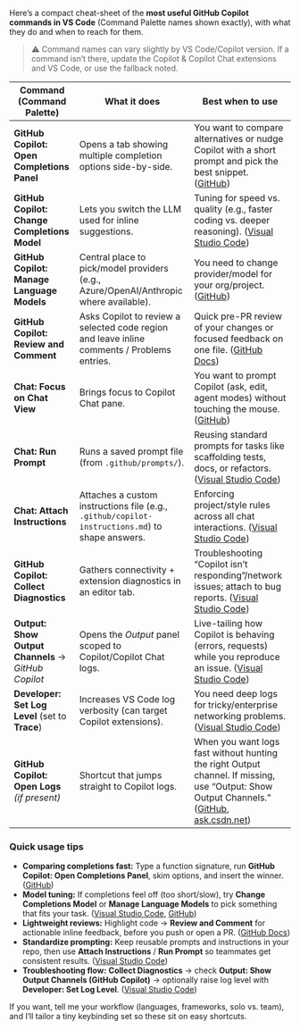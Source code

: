 Here’s a compact cheat-sheet of the **most useful GitHub Copilot commands in VS Code** (Command Palette names shown exactly), with what they do and when to reach for them.

> ⚠️ Command names can vary slightly by VS Code/Copilot version. If a command isn’t there, update the Copilot & Copilot Chat extensions and VS Code, or use the fallback noted.

| Command (Command Palette)                           | What it does                                                                                    | Best when to use                                                                                                                                   |
| --------------------------------------------------- | ----------------------------------------------------------------------------------------------- | -------------------------------------------------------------------------------------------------------------------------------------------------- |
| **GitHub Copilot: Open Completions Panel**          | Opens a tab showing multiple completion options side-by-side.                                   | You want to compare alternatives or nudge Copilot with a short prompt and pick the best snippet. ([GitHub][1])                                     |
| **GitHub Copilot: Change Completions Model**        | Lets you switch the LLM used for inline suggestions.                                            | Tuning for speed vs. quality (e.g., faster coding vs. deeper reasoning). ([Visual Studio Code][2])                                                 |
| **GitHub Copilot: Manage Language Models**          | Central place to pick/model providers (e.g., Azure/OpenAI/Anthropic where available).           | You need to change provider/model for your org/project. ([GitHub][3])                                                                              |
| **GitHub Copilot: Review and Comment**              | Asks Copilot to review a selected code region and leave inline comments / Problems entries.     | Quick pre-PR review of your changes or focused feedback on one file. ([GitHub Docs][4])                                                            |
| **Chat: Focus on Chat View**                        | Brings focus to Copilot Chat pane.                                                              | You want to prompt Copilot (ask, edit, agent modes) without touching the mouse. ([GitHub][5])                                                      |
| **Chat: Run Prompt**                                | Runs a saved prompt file (from `.github/prompts/`).                                             | Reusing standard prompts for tasks like scaffolding tests, docs, or refactors. ([Visual Studio Code][6])                                           |
| **Chat: Attach Instructions**                       | Attaches a custom instructions file (e.g., `.github/copilot-instructions.md`) to shape answers. | Enforcing project/style rules across all chat interactions. ([Visual Studio Code][6])                                                              |
| **GitHub Copilot: Collect Diagnostics**             | Gathers connectivity + extension diagnostics in an editor tab.                                  | Troubleshooting “Copilot isn’t responding”/network issues; attach to bug reports. ([Visual Studio Code][7])                                        |
| **Output: Show Output Channels** → *GitHub Copilot* | Opens the *Output* panel scoped to Copilot/Copilot Chat logs.                                   | Live-tailing how Copilot is behaving (errors, requests) while you reproduce an issue. ([Visual Studio Code][7])                                    |
| **Developer: Set Log Level** (set to **Trace**)     | Increases VS Code log verbosity (can target Copilot extensions).                                | You need deep logs for tricky/enterprise networking problems. ([Visual Studio Code][7])                                                            |
| **GitHub Copilot: Open Logs** *(if present)*        | Shortcut that jumps straight to Copilot logs.                                                   | When you want logs fast without hunting the right Output channel. If missing, use “Output: Show Output Channels.” ([GitHub][8], [ask.csdn.net][9]) |

### Quick usage tips

* **Comparing completions fast:** Type a function signature, run **GitHub Copilot: Open Completions Panel**, skim options, and insert the winner. ([GitHub][1])
* **Model tuning:** If completions feel off (too short/slow), try **Change Completions Model** or **Manage Language Models** to pick something that fits your task. ([Visual Studio Code][2], [GitHub][3])
* **Lightweight reviews:** Highlight code → **Review and Comment** for actionable inline feedback, before you push or open a PR. ([GitHub Docs][4])
* **Standardize prompting:** Keep reusable prompts and instructions in your repo, then use **Attach Instructions** / **Run Prompt** so teammates get consistent results. ([Visual Studio Code][6])
* **Troubleshooting flow:** **Collect Diagnostics** → check **Output: Show Output Channels (GitHub Copilot)** → optionally raise log level with **Developer: Set Log Level**. ([Visual Studio Code][7])

If you want, tell me your workflow (languages, frameworks, solo vs. team), and I’ll tailor a tiny keybinding set so these sit on easy shortcuts.

[1]: https://github.com/orgs/community/discussions/162320?utm_source=chatgpt.com "How to get Github Copilot Suggestions window in VsCode"
[2]: https://code.visualstudio.com/docs/copilot/ai-powered-suggestions?utm_source=chatgpt.com "Code completions with GitHub Copilot in VS Code"
[3]: https://github.com/microsoft/vscode/issues/260535 "GitHub Copilot: Azure language model provider not showing API key configuration UI · Issue #260535 · microsoft/vscode · GitHub"
[4]: https://docs.github.com/copilot/using-github-copilot/code-review/using-copilot-code-review "Using GitHub Copilot code review - GitHub Docs"
[5]: https://accessibility.github.com/documentation/guide/github-copilot-vsc/?utm_source=chatgpt.com "Using GitHub Copilot in Visual Studio Code with a Screen ..."
[6]: https://code.visualstudio.com/docs/copilot/copilot-customization?utm_source=chatgpt.com "Customize AI responses in VS Code"
[7]: https://code.visualstudio.com/docs/copilot/faq "GitHub Copilot frequently asked questions"
[8]: https://github.com/microsoft/vscode-copilot-release/issues/1484?utm_source=chatgpt.com "WSL: Error Code: ETIMEDOUT · Issue #1484"
[9]: https://ask.csdn.net/questions/8590721?utm_source=chatgpt.com "编程语言- GitHub Copilot 更新后无法自动补全代码"

